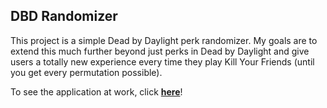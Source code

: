 ## DBD Randomizer
This project is a simple Dead by Daylight perk randomizer. My goals are to extend this much further beyond just perks in Dead by Daylight and give users a totally new experience every time they play Kill Your Friends (until you get every permutation possible).

To see the application at work, click **[here](https://lbuttorff.github.io/dbd-randomizer/)**!
